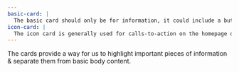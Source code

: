 ```yaml
---
basic-card: |
  The basic card should only be for information, it could include a button, but is never a link itself.
icon-card: |
  The icon card is generally used for calls-to-action on the homepage or highlights on inside pages.
---
```


The cards provide a way for us to highlight important pieces of information & separate them from basic body content.
